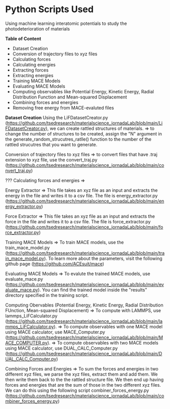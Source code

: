 # Python Scripts Used
Using machine learning interatomic potentials to study the photodeterioration of materials

**Table of Content**
  - Dataset Creation
  - Conversion of trajectory files to xyz files
  - Calculating forces 
  - Calculating energies
  - Extracting forces
  - Extracting energies
  - Training MACE Models
  - Evaluating MACE Models
  - Computing observables like Potential Energy, Kinetic Energy, Radial Distribution Function and Mean-squared Displacement
  - Combining forces and energies
  - Removing free energy from MACE-evaluted files

  **Dataset Creation**
        Using the LiFDatasetCreator.py (https://github.com/tsedresearch/materialscience_jornadaLab/blob/main/LiFDatasetCreator.py), we can create rattled structures of materials. 
           => to change the number of structures to be created, assign the "N" argument in the generate_random_strucutres_ratlle() function to the number of the rattled strucutres that you want to generate.

  Conversion of trajectory files to xyz files
         => to convert files that have .traj extension to xyz file, use the convert_traj.py (https://github.com/tsedresearch/materialscience_jornadaLab/blob/main/convert_traj.py)

  ??? Calculating forces and energies
     => 
     
  Energy Extractor
        => This file takes an xyz file as an input and extracts the energy in the file and writes it to a csv file. The file is energy_extractor.py (https://github.com/tsedresearch/materialscience_jornadaLab/blob/main/energy_extractor.py)

  Force Extractor
        => This file takes an xyz file as an input and extracts the force in the file and writes it to a csv file. The file is force_extractor.py (https://github.com/tsedresearch/materialscience_jornadaLab/blob/main/force_extractor.py)
    
  Training MACE Models
         => To train MACE models, use the train_mace_model.py (https://github.com/tsedresearch/materialscience_jornadaLab/blob/main/train_mace_model.py). To learn more about the parameters, visit the following github page (https://github.com/ACEsuit/mace)

   Evaluating MACE Models
          => To evalute the trained MACE models, use evaluate_mace.py (https://github.com/tsedresearch/materialscience_jornadaLab/blob/main/evaluate_mace.py). You can find the trained model inside the "results" directory specified in the training script.

   Computing Obervables (Potential Energy, Kinetic Energy, Radial Distribution FUnction, Mean-squared Displacement)
       => To compute with LAMMPS, use lammps_LiFCalculator.py (https://github.com/tsedresearch/materialscience_jornadaLab/blob/main/lammps_LiFCalculator.py).
       => To compute observables with one MACE model using MACE calculator, use MACE_Computer.py (https://github.com/tsedresearch/materialscience_jornadaLab/blob/main/MACE_COMPUTER.py).
       => To compute observables with two MACE models using MACE calculator, use DUAL_CALC_Computer.py (https://github.com/tsedresearch/materialscience_jornadaLab/blob/main/DUAL_CALC_Computer.py)

   Combining Forces and Energies
        => To sum the forces and energies in two different xyz files, we parse the xyz files, extract them and add them. We then write them back to the the rattled structure file. We then end up having forces and energies that are the sum of those in the two different xyz files. We can do this using the following script combiner_forces_energy.py (https://github.com/tsedresearch/materialscience_jornadaLab/blob/main/combiner_forces_energy.py)
     
   
     

 
   
   
     
           
                                        
